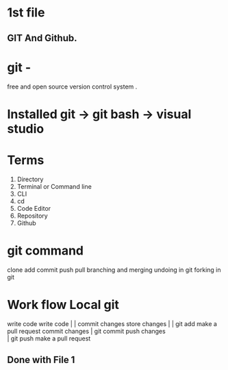 # 1st file 

## GIT And Github.

# git - 
free and open source version control system . 

# Installed git -> git bash -> visual studio 

# Terms 
1. Directory 
2. Terminal or Command line 
3. CLI
4. cd
5. Code Editor 
6. Repository
7. Github

# git command 
clone 
add
commit
push 
pull
branching and merging 
undoing in git
forking in git

# Work flow                           Local git 
write code                           write code 
     |                                    |
commit changes                       store changes
     |                                    | git add
make a pull request                  commit changes
                                          | git commit
                                     push changes  
                                          | git push 
                                     make a pull request

## Done with File 1                                              